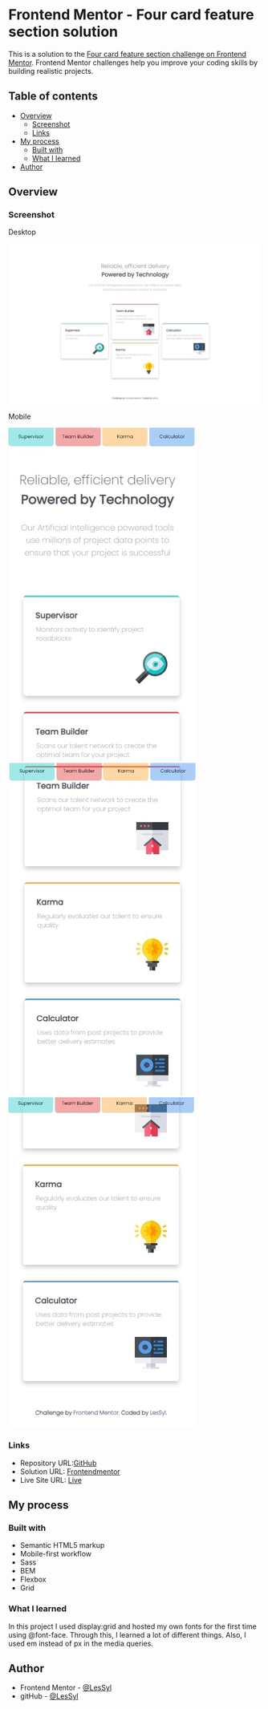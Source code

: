 # Frontend Mentor - Four card feature section solution

This is a solution to the [Four card feature section challenge on Frontend Mentor](https://www.frontendmentor.io/challenges/four-card-feature-section-weK1eFYK). Frontend Mentor challenges help you improve your coding skills by building realistic projects. 

## Table of contents
- [Overview](#overview)
  - [Screenshot](#screenshot)
  - [Links](#links)
- [My process](#my-process)
  - [Built with](#built-with)
  - [What I learned](#what-i-learned)
- [Author](#author)

## Overview

### Screenshot

Desktop

![](dist/img/desktop.jpeg)

Mobile

![](dist/img/mobile1.jpeg)
![](dist/img/mobile2.jpeg)
![](dist/img/mobile3.jpeg)

### Links

- Repository URL:[GitHub](https://github.com/LesSyl/Four-card-feature-section)
- Solution URL: [Frontendmentor]()
- Live Site URL: [Live](https://lessyl.github.io/Four-card-feature-section/)
## My process

### Built with

- Semantic HTML5 markup
- Mobile-first workflow
- Sass
- BEM
- Flexbox
- Grid

### What I learned

In this project I used display:grid and hosted my own fonts for the first time using @font-face. Through this, I learned a lot of different things. Also, I used em instead of px in the media queries. 

## Author

- Frontend Mentor - [@LesSyl](https://www.frontendmentor.io/profile/LesSyl)
- gitHub - [@LesSyl](https://github.com/LesSyl)
